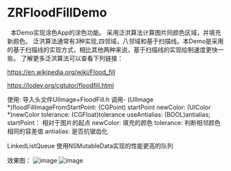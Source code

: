 # ZRFloodFillDemo
 
 本Demo实现涂色App的涂色功能。
 采用泛洪算法计算图片同颜色区域，并填充新颜色。
 泛洪算法通常有3种实现,四邻域，八邻域和基于扫描线。本Demo是采用的基于扫描线的实现方式，相比其他两种来说，基于扫描线的实现绘制速度更快一些。
 了解更多泛洪算法可以查看下列链接：
 
https://en.wikipedia.org/wiki/Flood_fill

https://lodev.org/cgtutor/floodfill.html

使用:
导入头文件UIImage+FloodFill.h
调用- (UIImage *)floodFillImageFromStartPoint: (CGPoint) startPoint newColor: (UIColor *)newColor tolerance: (CGFloat)tolerance useAntialias: (BOOL)antialias;
startPoint： 相对于图片的起点
newColor: 填充的颜色
tolerance: 判断相邻颜色相同的容差值
antialias: 是否抗锯齿化

LinkedListQueue
使用NSMutableData实现的性能更高的队列

效果图：
![image](https://github.com/LZRun/ZRFloodFillDemo/blob/master/ZRFloodFillDemo/效果图/wfm_floodfill_animation_stack.gif)
![image](https://github.com/LZRun/ZRFloodFillDemo/blob/master/ZRFloodFillDemo/效果图/2018-09-13%2015_34_06.gif)
